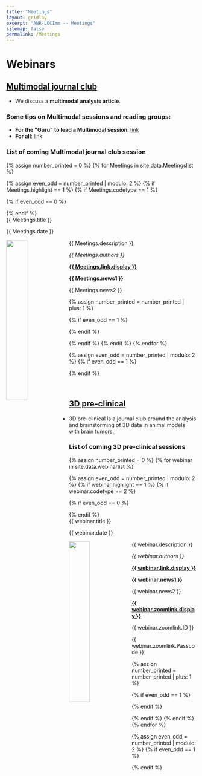 ```yaml
---
title: "Meetings"
layout: gridlay
excerpt: "ANR-LOCImm -- Meetings"
sitemap: false
permalink: /Meetings
---
```


# Webinars

## <u>Multimodal journal club</u>
- We discuss a **multimodal analysis article**.

### Some tips on Multimodal sessions and reading groups: 
- **For the "Guru" to lead a Multimodal session**: [link](http://muratbuffalo.blogspot.fr/2015/05/how-to-run-effective-paper-reading.html)
- **For all**: [link](http://muratbuffalo.blogspot.fr/2013/07/how-i-read-research-paper.html)

### List of coming Multimodal journal club session

{% assign number_printed = 0 %}
{% for Meetings in site.data.Meetingslist %}

{% assign even_odd = number_printed | modulo: 2 %}
{% if Meetings.highlight == 1 %}
{% if Meetings.codetype == 1 %}

{% if even_odd == 0 %}
<div class="row">
{% endif %}

<div class="col-sm-6 clearfix">
 <div class="well">
  <pubtit>{{ Meetings.title }}</pubtit>
  <p>{{ Meetings.date }} <br> </p>
  <img src="{{ site.url }}{{ site.baseurl }}/images/pubpic/{{ Meetings.image }}" class="img-responsive" width="33%" style="float: left" />
  <p>{{ Meetings.description }}</p>
  <p><em>{{ Meetings.authors }}</em></p>
  <p><strong><a href="{{ Meetings.link.url }}">{{ Meetings.link.display }}</a></strong></p>
  <p class="text-danger"><strong> {{ Meetings.news1 }}</strong></p>
  <p> {{ Meetings.news2 }}</p>
 </div>
</div>

{% assign number_printed = number_printed | plus: 1 %}

{% if even_odd == 1 %}
</div>
{% endif %}

{% endif %}
{% endif %}
{% endfor %}

{% assign even_odd = number_printed | modulo: 2 %}
{% if even_odd == 1 %}
</div>
{% endif %}

<p> &nbsp; </p>

## <u>3D pre-clinical</u>

- 3D pre-clinical is a journal club around the analysis and brainstorming of 3D data in animal models with brain tumors.

### List of coming 3D pre-clinical sessions

{% assign number_printed = 0 %}
{% for webinar in site.data.webinarlist %}

{% assign even_odd = number_printed | modulo: 2 %}
{% if webinar.highlight == 1 %}
{% if webinar.codetype == 2 %}

{% if even_odd == 0 %}
<div class="row">
{% endif %}

<div class="col-sm-6 clearfix">
 <div class="well">
  <pubtit>{{ webinar.title }}</pubtit>
  <p>{{ webinar.date }} <br> </p>
  <img src="{{ site.url }}{{ site.baseurl }}/images/webinarpic/{{ webinar.image }}" class="img-responsive" width="33%" style="float: left" />
  <p>{{ webinar.description }}</p>
  <p><em>{{ webinar.authors }}</em></p>
  <p><strong><a href="{{ webinar.link.url }}">{{ webinar.link.display }}</a></strong></p>
  <p class="text-danger"><strong> {{ webinar.news1 }}</strong></p>
  <p> {{ webinar.news2 }}</p>
  <p><strong><a href="{{ webinar.zoomlink.url }}">{{ webinar.zoomlink.display }}</a></strong></p>
  <p> {{ webinar.zoomlink.ID }}</p>
  <p> {{ webinar.zoomlink.Passcode }}</p>
 </div>
</div>

{% assign number_printed = number_printed | plus: 1 %}

{% if even_odd == 1 %}
</div>
{% endif %}

{% endif %}
{% endif %}
{% endfor %}

{% assign even_odd = number_printed | modulo: 2 %}
{% if even_odd == 1 %}
</div>
{% endif %}
